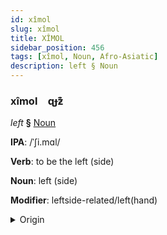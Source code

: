 ```yaml
---
id: xîmol
slug: xîmol
title: XÎMOL
sidebar_position: 456
tags: [xîmol, Noun, Afro-Asiatic]
description: left § Noun
---
```


### xîmol&emsp;<span kind="abugida">ɋɟƶ͊</span>

*left* **§** [Noun](../../tags/Noun)

**IPA**: /ˈʃi.mɑl/

**Verb**: to be the left (side)

**Noun**: left (side)

**Modifier**: leftside-related/left(hand)

<details>
    <summary>Origin</summary>
    Arabic شِمَال šimāl /ʃi.maːl/<br/>
    <em>Afro-Asiatic Language Family</em>
</details>